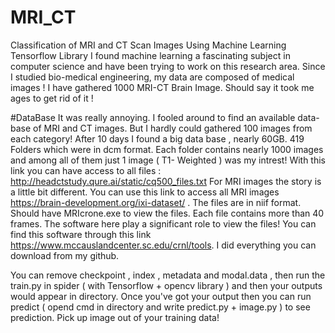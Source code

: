 # MRI_CT
Classification of MRI and CT Scan Images Using Machine Learning Tensorflow Library 
I found machine learning a fascinating subject in computer science and have been trying to work on this research area. Since I studied bio-medical engineering, my data are composed of medical images ! I have gathered 1000 MRI-CT Brain Image. Should say it took me ages to get rid of it ! 

#DataBase 
It was really annoying. I fooled around to find an available data-base of MRI and CT images. But I hardly could gathered 100 images from each category! After 10 days I found a big data base , nearly 60GB. 419 Folders which were in dcm format. Each folder contains nearly 1000 images and among all of them just 1 image ( T1- Weighted ) was my intrest!
With this link you can have access to all files : http://headctstudy.qure.ai/static/cq500_files.txt 
For MRI images the story is a little bit different. You can use this link to access all MRI images https://brain-development.org/ixi-dataset/ . The files are in niif format. Should have MRIcrone.exe to view the files. Each file contains more than 40 frames. The software here play a significant role to view the files! You can find this software through this link https://www.mccauslandcenter.sc.edu/crnl/tools. I did everything you can download from my github. 

You can remove checkpoint , index , metadata and modal.data , then run the train.py in spider ( with Tensorflow + opencv library ) and then your outputs would appear in directory. Once you've got your output then you can run predict ( opend cmd in directory and write predict.py + image.py ) to see prediction. Pick up image out of your training data! 
